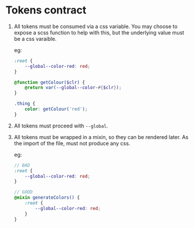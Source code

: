 # Tokens contract

1. All tokens must be consumed via a css variable. You may choose to expose a
   scss function to help with this, but the underlying value must be a css
   varaible.

    eg:

    ```scss
    :root {
    	--global--color-red: red;
    }

    @function getColour($clr) {
    	@return var(--global--color-#{$clr});
    }

    .thing {
    	color: getColour('red');
    }
    ```

2. All tokens must proceed with `--global`.

3. All tokens must be wrapped in a mixin, so they can be rendered later. As the
   import of the file, must not produce any css.

    eg:

    ```scss
    // BAD
    :root {
    	--global--color-red: red;
    }

    // GOOD
    @mixin generateColors() {
    	:root {
    		--global--color-red: red;
    	}
    }
    ```
